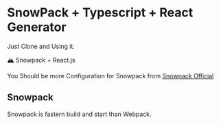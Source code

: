 # SnowPack + Typescript + React Generator 

Just Clone and Using it.

🏔️ Snowpack + React.js

You Should be more Configuration for Snowpack from [Snowpack Official](https://www.snowpack.dev)
## Snowpack
Snowpack is fastern build and start than Webpack.

